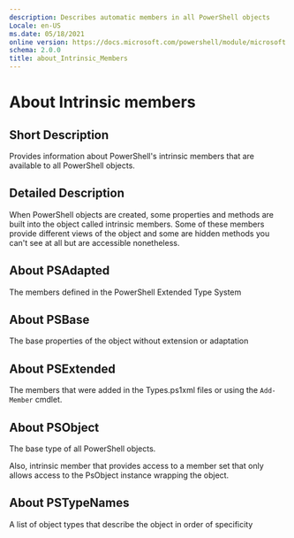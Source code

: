 ```yaml
---
description: Describes automatic members in all PowerShell objects
Locale: en-US
ms.date: 05/18/2021
online version: https://docs.microsoft.com/powershell/module/microsoft.powershell.core/about/about_Inrinsic_Members?view=powershell-5.1&WT.mc_id=ps-gethelp
schema: 2.0.0
title: about_Intrinsic_Members
---
```


# About Intrinsic members

## Short Description

Provides information about PowerShell's intrinsic members that are available to
all PowerShell objects.

## Detailed Description

When PowerShell objects are created, some properties and methods are built into
the object called intrinsic members. Some of these members provide different
views of the object and some are hidden methods you can't see at all but are
accessible nonetheless.

## About PSAdapted

The members defined in the PowerShell Extended Type System

## About PSBase

The base properties of the object without extension or adaptation

## About PSExtended

The members that were added in the Types.ps1xml files or using the `Add-Member`
cmdlet.

## About PSObject

The base type of all PowerShell objects.

Also, intrinsic member that provides access to a member set that only allows
access to the PsObject instance wrapping the object.

## About PSTypeNames

A list of object types that describe the object in order of specificity
